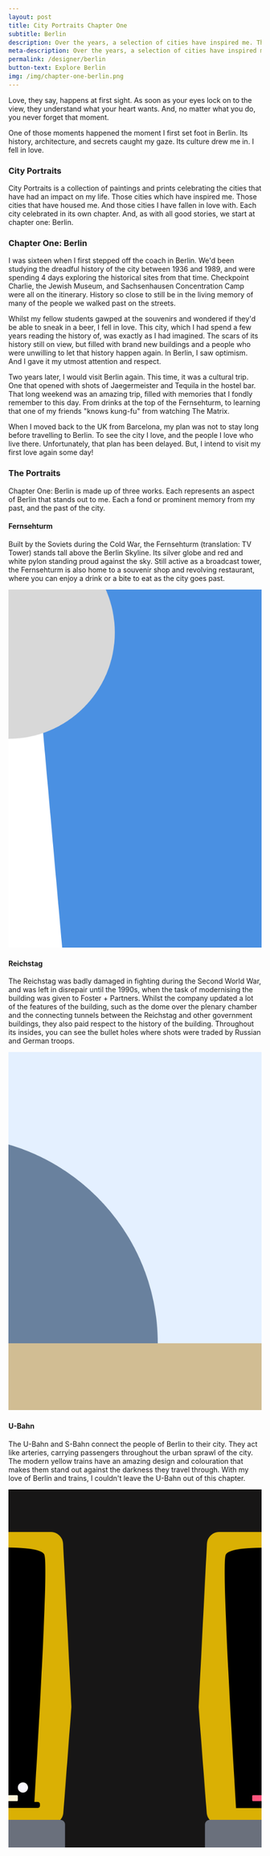 ```yaml
---
layout: post
title: City Portraits Chapter One
subtitle: Berlin
description: Over the years, a selection of cities have inspired me. The City Portraits celebrates these cities. We start with Berlin.
meta-description: Over the years, a selection of cities have inspired me. The City Portraits celebrates these cities. We start with Berlin.
permalink: /designer/berlin
button-text: Explore Berlin
img: /img/chapter-one-berlin.png
---
```


Love, they say, happens at first sight. As soon as your eyes lock on to the view, they understand what your heart wants. And, no matter what you do, you never forget that moment.

One of those moments happened the moment I first set foot in Berlin. Its history, architecture, and secrets caught my gaze. Its culture drew me in. I fell in love.

### City Portraits
City Portraits is a collection of paintings and prints celebrating the cities that have had an impact on my life. Those cities which have inspired me. Those cities that have housed me. And those cities I have fallen in love with. Each city celebrated in its own chapter. And, as with all good stories, we start at chapter one: Berlin.


### Chapter One: Berlin

I was sixteen when I first stepped off the coach in Berlin. We'd been studying the dreadful history of the city between 1936 and 1989, and were spending 4 days exploring the historical sites from that time. Checkpoint Charlie, the Jewish Museum, and Sachsenhausen Concentration Camp were all on the itinerary. History so close to still be in the living memory of many of the people we walked past on the streets.

Whilst my fellow students gawped at the souvenirs and wondered if they'd be able to sneak in a beer, I fell in love. This city, which I had spend a few years reading the history of, was exactly as I had imagined. The scars of its history still on view, but filled with brand new buildings and a people who were unwilling to let that history happen again. In Berlin, I saw optimism. And I gave it my utmost attention and respect.

Two years later, I would visit Berlin again. This time, it was a cultural trip. One that opened with shots of Jaegermeister and Tequila in the hostel bar. That long weekend was an amazing trip, filled with memories that I fondly remember to this day. From drinks at the top of the Fernsehturm, to learning that one of my friends "knows kung-fu" from watching The Matrix.

When I moved back to the UK from Barcelona, my plan was not to stay long before travelling to Berlin. To see the city I love, and the people I love who live there. Unfortunately, that plan has been delayed. But, I intend to visit my first love again some day!

### The Portraits
Chapter One: Berlin is made up of three works. Each represents an aspect of Berlin that stands out to me. Each a fond or prominent memory from my past, and the past of the city.

#### Fernsehturm
Built by the Soviets during the Cold War, the Fernsehturm (translation: TV Tower) stands tall above the Berlin Skyline. Its silver globe and red and white pylon standing proud against the sky. Still active as a broadcast tower, the Fernsehturm is also home to a souvenir shop and revolving restaurant, where you can enjoy a drink or a bite to eat as the city goes past.

![Fernsehturm](/img/berlin-portraits/fernsehturm.png)

#### Reichstag
The Reichstag was badly damaged in fighting during the Second World War, and was left in disrepair until the 1990s, when the task of modernising the building was given to Foster + Partners. Whilst the company updated a lot of the features of the building, such as the dome over the plenary chamber and the connecting tunnels between the Reichstag and other government buildings, they also paid respect to the history of the building. Throughout its insides, you can see the bullet holes where shots were traded by Russian and German troops.

![Reichstag](/img/berlin-portraits/reichstag.png)

#### U-Bahn
The U-Bahn and S-Bahn connect the people of Berlin to their city. They act like arteries, carrying passengers throughout the urban sprawl of the city. The modern yellow trains have an amazing design and colouration that makes them stand out against the darkness they travel through. With my love of Berlin and trains, I couldn't leave the U-Bahn out of this chapter.

![U-Bahn](/img/berlin-portraits/u-bahn-zug.png)
